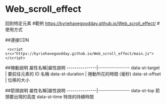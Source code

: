 # Web_scroll_effect
回到特定元素
#範例
https://kyriehavegoodday.github.io/Web_scroll_effect/
#使用方式

##連接CDN
```
 <script src="https://kyriehavegoodday.github.io/Web_scroll_effect/main.js"></script>
```
##捲動說明
屬性名稱|屬性說明
---------------|----------------
data-st-target | 要前往元素的 ID 名稱 
data-st-duration | 捲動所花的時間 (毫秒) 
data-st-offset | 位移的大小 

##箭頭說明
屬性名稱|屬性說明
---------------|----------------
data-st-top 箭頭要出現的高度 
data-st-time 特效的持續時間 
